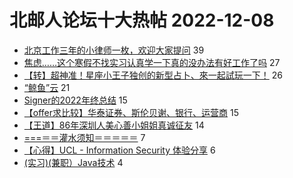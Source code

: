 # 北邮人论坛十大热帖 2022-12-08

- [北京工作三年的小律师一枚，欢迎大家提问](https://bbs.byr.cn/article/Talking/6374445) 39
- [焦虑……这个寒假不找实习认真学一下真的没办法有好工作了吗](https://bbs.byr.cn/article/StudyShare/205199) 27
- [【转】超神准！星座小王子独创的新型占卜、來一起試玩一下！](https://bbs.byr.cn/article/Constellations/326533) 26
- [“鲸鱼”云](https://bbs.byr.cn/article/Picture/3334618) 21
- [Signer的2022年终总结](https://bbs.byr.cn/article/WorkLife/1193423) 15
- [【offer求比较】华泰证券、斯伦贝谢、银行、运营商](https://bbs.byr.cn/article/Job/2179202) 15
- [【王道】86年深圳人美心善小姐姐真诚征友](https://bbs.byr.cn/article/Friends/2033678) 14
- [===＝＝灌水须知＝＝＝＝＝](https://bbs.byr.cn/article/Diablo/148812) 7
- [【心得】UCL - Information Security 体验分享](https://bbs.byr.cn/article/GoAbroad/386929) 6
- [(实习)(兼职）Java技术](https://bbs.byr.cn/article/Java/66664) 4


